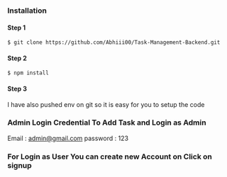 ### Installation

#### Step 1

```
$ git clone https://github.com/Abhiii00/Task-Management-Backend.git
```

#### Step 2

```
$ npm install
```

#### Step 3

I have also pushed env on git so it is easy for you to setup the code

### Admin Login Credential To Add Task and Login as Admin

Email : admin@gmail.com
password : 123

### For Login as User You can create new Account on Click on signup


